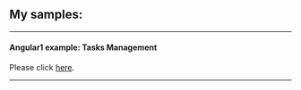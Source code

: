 <h2>My samples: </h2>

<hr />
<h4>Angular1 example: Tasks Management</h4>

<p>Please click <a href="https://interest1024.github.io/Tasks_Management/app/index.html"  target="view_window">here</a>.</p>
<hr />
